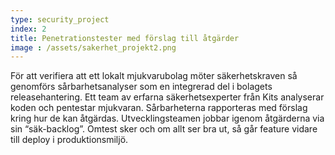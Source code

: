```yaml
---
type: security_project
index: 2
title: Penetrationstester med förslag till åtgärder
image : /assets/sakerhet_projekt2.png
---
```


För att verifiera att ett lokalt mjukvarubolag möter säkerhetskraven så genomförs sårbarhetsanalyser som en integrerad del i bolagets releasehantering. Ett team av erfarna säkerhetsexperter från Kits analyserar koden och pentestar mjukvaran. Sårbarheterna rapporteras med förslag kring hur de kan åtgärdas. Utvecklingsteamen jobbar igenom åtgärderna via sin “säk-backlog”. Omtest sker och om allt ser bra ut, så går feature vidare till deploy i produktionsmiljö.
